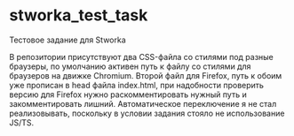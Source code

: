 # stworka_test_task
Тестовое задание для Stworka

В репозитории присутствуют два CSS-файла со стилями под разные браузеры, по умолчанию активен путь к файлу со стилями для браузеров на движке Chromium. Второй файл для Firefox, путь к обоим уже прописан в head файла index.html, при надобности проверить версию для Firefox нужно раскомментировать нужный путь и закомментировать лишний. Автоматическое переключение я не стал реализовывать, поскольку в условии задания стояло не использование JS/TS.

